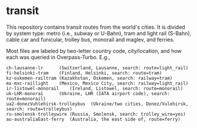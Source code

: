 # transit

This repository contains transit routes from the world's cities. It is divided by system type: metro (i.e., subway or U-Bahn), tram and light rail (S-Bahn), cable car and funicular, trolley bus, monorail and maglev, and ferries.

Most files are labeled by two-letter country code, city/location, and how each was queried in Overpass-Turbo. E.g.,

	ch-lausanne-lr		(Switzerland, Lausanne, search: route=light_rail)
	fi-helsinki-tram	(Finland, Helsinki, search: route=tram)
	kz-oskemen-railtram	(Kazakhstan, Oskemen, search: railway=tram)
	mx-mxc-raillight	(Mexico, Mexico City, search: railway=light_rail)
	ir-listowel-monorail	(Ireland, Listowel, search: route=monorail)
	uk-LHR-monorai	 	(Ukraine, LHR (IATA airport code), search: route=monorail)
	ua2-donezVuhlehirsk-trolleybus	(Ukraine/two cities, Donez/Vulehirsk, search: route=trolleybus)
	ru-smolensk-trolleywire (Russia, Smolensk, search: trolley_wire=yes)
	au-australiaEast-ferry	(Australia, the east side of, route=ferry)

